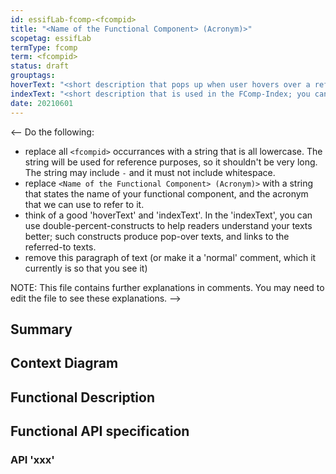 ```yaml
---
id: essifLab-fcomp-<fcompid>
title: "<Name of the Functional Component> (Acronym)>"
scopetag: essifLab
termType: fcomp
term: <fcompid>
status: draft
grouptags:
hoverText: "<short description that pops up when user hovers over a reference to this component."
indexText: "<short description that is used in the FComp-Index; you can use double-percent constructs here"
date: 20210601
---
```

<-- Do the following:
  - replace all `<fcompid>` occurrances with a string that is all lowercase. The string will be used for reference purposes, so it shouldn't be very long. The string may include `-` and it must not include whitespace.
  - replace `<Name of the Functional Component> (Acronym)>` with a string that states the name of your functional component, and the acronym that we can use to refer to it.
  - think of a good 'hoverText' and 'indexText'. In the 'indexText', you can use double-percent-constructs to help readers understand your texts better; such constructs produce pop-over texts, and links to the referred-to texts.
  - remove this paragraph of text (or make it a 'normal' comment, which it currently is so that you see it)

NOTE: This file contains further explanations in comments. You may need to edit the file to see these explanations.
-->

## Summary

<!-- provide a text that summarizes the *functionality* of the component. This is a sort of TL;DR-section. -->

## Context Diagram

<!-- insert a figure here that shows how your component relates to the other functional components, so that readers get an idea of where it belongs. You may want to add a few lines explaining the purpose of these relations. -->

## Functional Description

<!-- describe the functionality of the component in all details that a reader may want to be informed about, e.g. for the purposes of
  - deeply understanding the component's function;
  - designing a technical component that implements the functionality;
  - designing a technical component that relates to this component (learning what this component can do for him/her)
-->

## Functional API specification

<!-- identify the various APIs, and provide a subsection `API xxx` for each of them -->

### API 'xxx'

<!-- specify the following items for the API:
  - the purpose(s) (what objective(s) does (using) the API realize). We need this to establish whether or not the API is fit for such purpose(s).
  - a high-level protocol flow that allows people to understand its working at a functional level.
  - a reference to the Open API specification of the API
-->